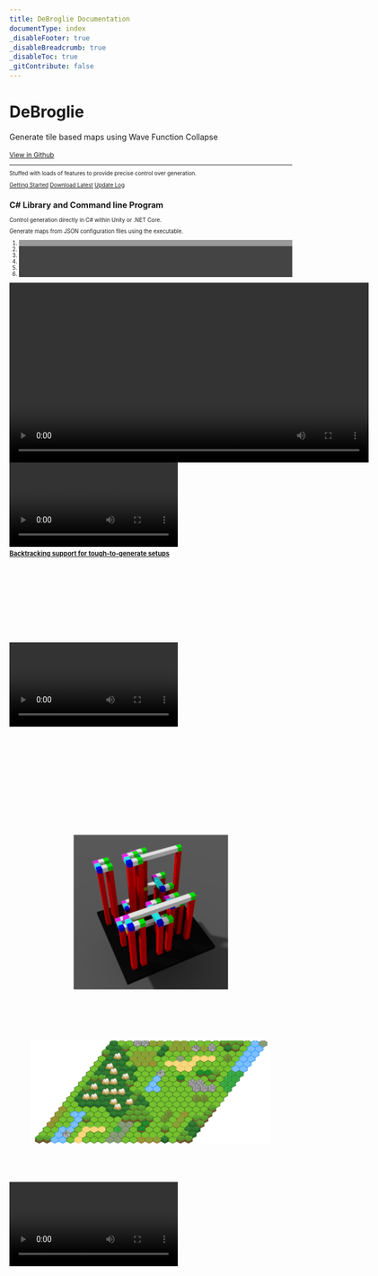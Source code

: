 ```yaml
---
title: DeBroglie Documentation
documentType: index
_disableFooter: true
_disableBreadcrumb: true
_disableToc: true
_gitContribute: false
---
```


<div class="container">

  <div class="jumbotron">
    <h1 class="display-4">DeBroglie</h1>
    <p class="lead">Generate tile based maps using Wave Function Collapse</p>
    <small class="text-muted"><a class="github-link" href="https://github.com/BorisTheBrave/DeBroglie">View in Github</a><small>
    <hr class="my-4">
    <p>Stuffed with loads of features to provide precise control over generation.</p>
    <p class="lead">
      <a class="btn btn-primary btl-lg" href="articles/index.md" role="button">Getting Started</a>
      <a class="btn btn-primary btl-lg" href="https://github.com/BorisTheBrave/DeBroglie/releases" role="button">Download Latest</a>
      <a class="btn btn-primary btl-lg" href="articles/release_notes.md" role="button">Update Log</a>
    </p>
  </div>

  <div class="row">
    <div class="col-md-8 col-md-offset-2 text-center">
      <section>
        <h2>C# Library and Command line Program</h2>
        <p class="lead">Control generation directly in C# within Unity or .NET Core.</p>
        <p>Generate maps from JSON configuration files using the executable.</p> 
      </section>
    </div>
  </div>

  <div class="row">
    <div class="col-md-8 col-md-offset-2 text-center">
      <style>
      .carousel-indicators li {
          border-color: #BBBBBB;
          background-color: #444444;
      }
      .carousel-indicators .active {
          background-color: #999999;
      }
      .item {
          position: relative;
          height:100%;
      }
      .carousel-inner img {
          position: absolute;
          top: 50%;
          left: 50%;
          transform: translateY(-50%) translateX(-50%);
      }
      </style>
      <div id="carousel" class="carousel slide" data-ride="carousel" data-interval="8000">
        <!-- Indicators -->
        <ol class="carousel-indicators">
          <li data-target="#carousel" data-slide-to="0" class="active"></li>
          <li data-target="#carousel" data-slide-to="1"></li>
          <li data-target="#carousel" data-slide-to="2"></li>
          <li data-target="#carousel" data-slide-to="3"></li>
          <li data-target="#carousel" data-slide-to="4"></li>
          <li data-target="#carousel" data-slide-to="5"></li>
        </ol>
        <!-- Wrapper for slides -->
        <div class="carousel-inner" role="listbox" style="width:100%; height: 320px !important;">
          <div class="item active">
            <a href="https://github.com/BorisTheBrave/DeBroglie/blob/master/samples/platformer/platformer.json">
            <video src="images/platformer.webm" autoplay loop width="640" height="320"
                style="background-color: #55b4ff">
            </video>
            </a>
          </div>
          <div class="item">
            <a href="https://github.com/BorisTheBrave/DeBroglie/blob/master/samples/castle/castle.json">
            <video src="images/castle_fixed.webm" autoplay loop>
            </a>
          </div>
          <div class="item">
            <a href="https://github.com/BorisTheBrave/DeBroglie/blob/master/samples/grass/map.json"><video src="images/rotation.webm" autoplay loop></video></a>
          </div>
          <div class="item">
            <a href="https://github.com/BorisTheBrave/DeBroglie/blob/master/samples/docs/columns.json"><img src="images/columns_out.png"/></a>
          </div>
          <div class="item">
            <a href="https://github.com/BorisTheBrave/DeBroglie/blob/master/samples/docs/hexmini.json"><img src="images/hexmini_out.png"/></a>
          </div>
          <div class="item">
            <a href="https://github.com/BorisTheBrave/DeBroglie/blob/master/samples/mxgmn/circles.json">
            <video src="images/circles.webm" autoplay loop>
            </a>
          </div>
        </div>
        <!-- Controls -->
        <a class="left carousel-control" data-target="#carousel" role="button" data-slide="prev">
          <span class="glyphicon glyphicon-chevron-left" aria-hidden="true"></span>
          <span class="sr-only">Previous</span>
        </a>
        <a class="right carousel-control" data-target="#carousel" role="button" data-slide="next">
          <span class="glyphicon glyphicon-chevron-right" aria-hidden="true"></span>
          <span class="sr-only">Next</span>
        </a>
      </div>
    </div>
  </div>

  <div class="row">
    <div class="col-md-8 col-md-offset-2 text-center">
      <section>
        <h2>Features</h2>
        <h3>Generate tile maps using the WFC algorithm</h3>
        <h3><a href="articles/features.md#topology">2d, 3d and hexagonal generation</a></h3>
        <h3><a href="articles/constraints.md#path">Constraint generation to only connected paths</a></h3>
        <h3><a href="articles/features.md#backtracking">Backtracking support for tough-to-generate setups</a></h3>
      </section>
    </div>
  </div>
</div>
